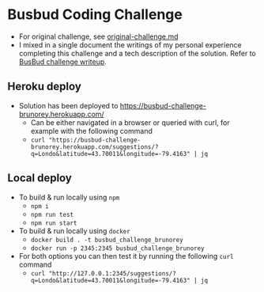 # Busbud Coding Challenge

 * For original challenge, see [original-challenge.md](original-challenge.md)
 * I mixed in a single document the writings of my personal experience completing this challenge and a tech description of the solution. Refer to [BusBud challenge writeup](https://docs.google.com/document/d/1acW0nhGTuzQXl7P3GmLfveAHAMVr8E48-Gjb7QESx1U/edit#heading=h.m18w3iroo2pt).
 
## Heroku deploy 

* Solution has been deployed to https://busbud-challenge-brunorey.herokuapp.com/
   * Can be either navigated in a browser or queried with curl, for example with the following command
   * `curl "https://busbud-challenge-brunorey.herokuapp.com/suggestions/?q=Londo&latitude=43.70011&longitude=-79.4163" | jq`

## Local deploy 

* To build & run locally using `npm`
   * `npm i`
   * `npm run test`
   * `npm run start`
 * To build & run locally using `docker`
   * `docker build . -t busbud_challenge_brunorey`
   * `docker run -p 2345:2345 busbud_challenge_brunorey`
 * For both options you can then test it by running the following `curl` command
   * `curl "http://127.0.0.1:2345/suggestions/?q=Londo&latitude=43.70011&longitude=-79.4163" | jq`
